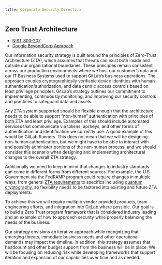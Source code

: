 ```yaml
---
title: Corporate Security Direction
---
```


## Zero Trust Architecture

- [NIST 800-207](https://nvlpubs.nist.gov/nistpubs/SpecialPublications/NIST.SP.800-207.pdf)
- [Google BeyondCorp Approach](https://research.google/pubs/beyondcorp-a-new-approach-to-enterprise-security/)

Our information security strategy is built around the principles of Zero-Trust Architecture (ZTA), which assumes that threats can exist both inside and outside our organizational boundaries. These principles remain consistent across our production environments where we host our customer’s data and our IT Business Systems used to support GitLab’s business operations. The approach couples cryptographically verifiable device identities with human authentication/authorization, and data centric access controls based on least privilege principles. GitLab’s strategy outlines our commitment to implementing, continuously monitoring, and improving our security controls and practices to safeguard data and assets.

Any ZTA system supported should be flexible enough that the architecture needs to be able to support “non-human” authentication with principles of both ZTA and least privilege. Examples of this should include automated services that communicate via tokens, api keys, and other forms of authentication and identification we currently use. A good example of this would be GitLab Runners. This does not mean that we will be designing non-human authentication, but we might have to be able to interact with and possibly administer portions of the non-human process, and we should consider this scenario when designing and implementing architectural changes to the overall ZTA strategy.

Additionally we need to keep in mind that changes to industry standards can come in different forms from different sources. For example, the U.S. Government via the FedRAMP program could require changes in multiple ways, from general [ZTA requirements](https://www.whitehouse.gov/wp-content/uploads/2022/01/M-22-09.pdf) to specifics including [quantum cryptography](https://www.whitehouse.gov/wp-content/uploads/2022/11/M-23-02-M-Memo-on-Migrating-to-Post-Quantum-Cryptography.pdf), so flexibility needs to be factored into existing and future ZTA deployments.

To achieve this we will require multiple vendor provided products, team engineering efforts, and integration into GitLab where possible. Our goal is to build a Zero Trust program framework that is considered industry leading and an example of how to approach security while properly balancing the needs of the business.

Our strategy envisions an iterative approach while recognizing that emerging threats, immediate business needs and other operational demands may impact the timeline. In addition, this strategy assumes that headcount and other budget support from the business will be in place. We will be focusing on reducing risk while developing frameworks that support iteration and expansion of our capabilities over time and as needed.
